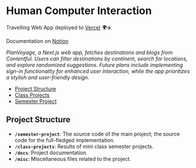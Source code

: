 ﻿# Human Computer Interaction <!-- omit in toc -->

Travelling Web App deployed to [Vercel](https://planvoyage.vercel.app/) 🌍✈️

Documentation on [Notion](https://hciplanvoyage.notion.site/hciplanvoyage/HCI-Projekt-PlanVoyage-35c4aebf467247f29ce52c58a72cb403)

*PlanVoyage, a Next.js web app, fetches destinations and blogs from Contentful. Users can filter destinations by continent, search for locations, and explore randomized suggestions. Future plans include implementing sign-in functionality for enhanced user interaction, while the app prioritizes a stylish and user-friendly design.*

- [Project Structure](#project-structure)
- [Class Projects](/class-projects)
- [Semester Project](/semester-project)

## Project Structure

- **`/semester-project`**: The source code of the main project; the source code for the full-fledged implementation.
- **`/class-projects`**: Results of mini class semester projects.
- **`/docs`**: Project documentation.
- **`/misc`**: Miscellaneous files related to the project.


